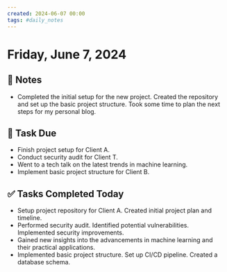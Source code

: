 ```yaml
---
created: 2024-06-07 00:00
tags: #daily_notes
---
```


# Friday, June 7, 2024

## 📓 Notes
- Completed the initial setup for the new project. Created the repository and set up the basic project structure. Took some time to plan the next steps for my personal blog.

## 📅 Task Due
- Finish project setup for Client A.
- Conduct security audit for Client T.
- Went to a tech talk on the latest trends in machine learning.
- Implement basic project structure for Client B.

## ✅ Tasks Completed Today
- Setup project repository for Client A. Created initial project plan and timeline.
- Performed security audit. Identified potential vulnerabilities. Implemented security improvements.
- Gained new insights into the advancements in machine learning and their practical applications.
- Implemented basic project structure. Set up CI/CD pipeline. Created a database schema.